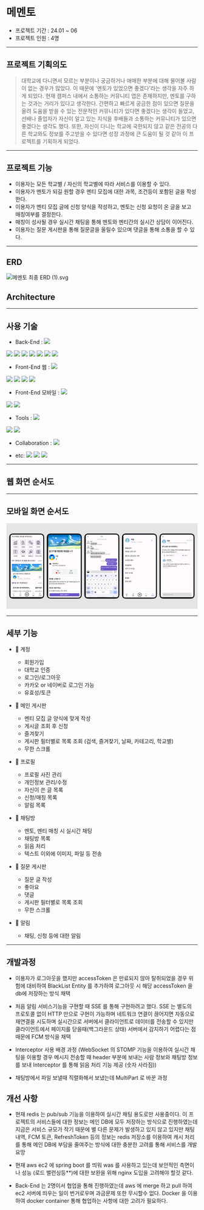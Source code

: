 # 메멘토 

- 프로젝트 기간 : 24.01 ~ 06
- 프로젝트 인원 : 4명
---
## 프로젝트 기획의도
> 대학교에 다니면서 모르는 부분이나 궁금하거나 애매한 부분에 대해 물어볼 사람이 없는 경우가 많았다. 
> 이 때문에 '멘토가 있었으면 좋겠다'라는 생각을 자주 하게 되었다. 
> 현재 캠퍼스 내에서 소통하는 커뮤니티 앱은 존재하지만, 멘토를 구하는 것과는 거리가 있다고 생각한다. 
> 간편하고 빠르게 궁금한 점이 있으면 질문을 올려 도움을 받을 수 있는 전문적인 커뮤니티가 있다면 좋겠다는 생각이 들었고, 
> 선배나 졸업자가 자신이 알고 있는 지식을 후배들과 소통하는 커뮤니티가 있으면 좋겠다는 생각도 했다. 
> 또한, 자신이 다니는 학교에 국한되지 않고 같은 전공의 다른 학교와도 정보를 주고받을 수 있다면 성장 과정에 큰 도움이 될 것 같아 이 프로젝트를 기획하게 되었다.
---
## 프로젝트 기능
- 이용자는 모든 학교별 / 자신의 학교별에 따라 서비스를 이용할 수 있다.
- 이용자가 멘토가 되길 원할 경우 멘티 모집에 대한 과목, 조건등이 포함된 글을 작성한다. 
- 이용자가 멘티 모집 글에 신청 양식을 작성하고, 멘토는 신청 요청이 온 글을 보고 매칭여부를 결정한다.
- 매칭이 성사될 경우 실시간 채팅을 통해 멘토와 멘티간의 실시간 상담이 이어진다.
- 이용자는 질문 게시판을 통해 질문글을 올릴수 있으며 댓글을 통해 소통을 할 수 있다.

---
## ERD 
![메멘토 최종 ERD (1).svg](..%2F..%2F..%2FDownloads%2F%EB%A9%94%EB%A9%98%ED%86%A0%20%EC%B5%9C%EC%A2%85%20ERD%20%281%29.svg)

## Architecture

---
## 사용 기술
- Back-End : <img src="https://img.shields.io/badge/springboot-6DB33F?style=for-the-badge&logo=springboot&logoColor=white">
<img src="https://img.shields.io/badge/spring%20security-6DB33F?style=for-the-badge&logo=spring%20security&logoColor=white">
<img src="https://img.shields.io/badge/json%20web%20tokens-000000?style=for-the-badge&logo=json%20web%20tokens&logoColor=white">
<img src="https://img.shields.io/badge/mysql-4479A1?style=for-the-badge&logo=mysql&logoColor=white">
<img src="https://img.shields.io/badge/redis-DC382D?style=for-the-badge&logo=redis&logoColor=white">
<img src="https://img.shields.io/badge/amazon%20ec2-FF9900?style=for-the-badge&logo=amazon%20ec2&logoColor=white">
<img src="https://img.shields.io/badge/amazon%20rds-527FFF?style=for-the-badge&logo=amazon%20rds&logoColor=white">
<img src="https://img.shields.io/badge/amazon%20route%2053-8C4FFF?style=for-the-badge&logo=amazon%20route%2053&logoColor=white">


- Front-End 웹 : <img src="https://img.shields.io/badge/next.js-000000?style=for-the-badge&logo=next.js&logoColor=white">
<img src="https://img.shields.io/badge/react-61DAFB?style=for-the-badge&logo=react&logoColor=white">
<img src="https://img.shields.io/badge/react%20query-FF4154?style=for-the-badge&logo=react%20query&logoColor=white">
<img src="https://img.shields.io/badge/auth.js-EB5424?style=for-the-badge&logo=auth0&logoColor=white">
<img src="https://img.shields.io/badge/zustand-000000?style=for-the-badge&logo=next&logoColor=white">


- Front-End 모바일 : <img src="https://img.shields.io/badge/databinding-000000?style=for-the-badge&logo=next&logoColor=white">
<img src="https://img.shields.io/badge/coroutine-000000?style=for-the-badge&logo=jetpack&logoColor=white">
<img src="https://img.shields.io/badge/flow-000000?style=for-the-badge&logo=jetpack&logoColor=white">



- Tools : <img src="https://img.shields.io/badge/android%20studio-3DDC84?style=for-the-badge&logo=android%20studio&logoColor=white">
<img src="https://img.shields.io/badge/visual%20studio%20code%20studio-007ACC?style=for-the-badge&logo=visual%20studio%20code&logoColor=white">
<img src="https://img.shields.io/badge/intellij%20idea-000000?style=for-the-badge&logo=intellij%20idea&logoColor=white">


- Collaboration : <img src="https://img.shields.io/badge/github-181717?style=for-the-badge&logo=github&logoColor=white">


- etc: <img src="https://img.shields.io/badge/firebase%20cloud%20messaging-FFCA28?style=for-the-badge&logo=firebase&logoColor=white">
  <img src="https://img.shields.io/badge/amazon%20s3-569A31?style=for-the-badge&logo=amazon%20s3&logoColor=white">
  <img src="https://img.shields.io/badge/web%20socket-000?style=for-the-badge&logo=alogoColor=white">


---
## 웹 화면 순서도



---
## 모바일 화면 순서도
![img.png](img.png)

---
## 세부 기능

- 🔐 계정
  - 회원가입
  - 대학교 인증
  - 로그인/로그아웃
  - 카카오 or 네이버로 로그인 가능
  - 유효성/토큰


- 🏡 메인 게시판
  - 멘티 모집 글 양식에 맞게 작성 
  - 게시글 조회 후 신청
  - 즐겨찾기 
  - 게시판 필터별로 목록 조회 (검색, 즐겨찾기, 날짜, 카테고리, 학교별)
  - 무한 스크롤


- 👤 프로필
  - 프로필 사진 관리
  - 개인정보 관리/수정
  - 자신이 쓴 글 목록
  - 신청/매칭 목록
  - 알림 목록


- 💬 채팅방
  - 멘토, 멘티 매칭 시 실시간 채팅
  - 채팅방 목록
  - 읽음 처리
  - 텍스트 이외에 이미지, 파일 등 전송


- 🏡 질문 게시판
    - 질문 글 작성
    - 좋아요
    - 댓글
    - 게시판 필터별로 목록 조회
    - 무한 스크롤


- 🔔 알림
    - 채팅, 신청 등에 대한 알림

---
## 개발과정 
- 이용자가 로그아웃을 했지만 accessToken 은 만료되지 않아 탈취되었을 경우 위험에 대비하여 BlackList Entity 를 추가하여 로그아웃 시 해당 accessToken 을 db에
  저장하는 방식 채택


- 처음 알림 서비스기능을 구현할 때 SSE 를 통해 구현하려고 했다. SSE 는 별도의 프로토콜 없이 HTTP 만으로 구현이 가능하며 
네트워크 연결이 끊어지면 자동으로 재연결을 시도하며 실시간으로 서버에서 클라이언트로 데이터를 전송할 수 있지만 클라이언트에서 페이지를 닫을때(백그라운드 상태) 
서버에서 감지하기 어렵다는 점 때문에 FCM 방식을 채택

  
- Interceptor 사용 배경 과정 (WebSocket 의 STOMP 기능을 이용하여 실시간 채팅을 이용할 경우 메시지 전송할 때 header 부분에
  보내는 사람 정보와 채팅방 정보를 보내 Interceptor 를 통해 읽음 처리 기능 제공 (숫자 사라짐))


- 채팅방에서 파일 보낼때 직렬화해서 보냈는데 MultiPart 로 바꾼 과정


## 개선 사항
- 현재 redis 는 pub/sub 기능을 이용하여 실시간 채팅 용도로만 사용중이다.
이 프로젝트의 서비스들에 대한 정보는 메인 DB에 모두 저장하는 방식으로 진행하였는데 지금은 서비스 규모가 작기 때문에 별 다른 문제가
발생하고 있지 않고 있지만 채팅내역, FCM 토큰, RefreshToken 등의 정보는 redis 저장소를 이용하여 캐시 처리를 통해 메인 DB에 
부담을 줄여주는 방식에 대한 충분한 고려를 통해 서비스를 개발 요망


- 현재 aws ec2 에 spring boot 를 띄워 was 를 사용하고 있는데 보안적인 측면이나 성능 (로드 밸런싱등**)에 대한 보완을 위해
nginx 도입을 고려해야 할것 같다.


- Back-End 는 2명이서 협업을 통해 진행하였는데 aws 에 merge 하고 pull 하여 ec2 서버에 띄우는 일이 번거로우며 과금문제 또한
무시할수 없다. Docker 을 이용하여 docker container 통해 협업하는 사항에 대한 고려가 필요하다.
